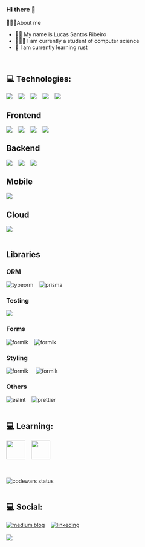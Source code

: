 ### Hi there 👋

👨🏻‍💻About me

- 🧑🏻 My name is Lucas Santos Ribeiro
- 👨🏻‍🎓 I am currently a student of computer science
- 🌱 I am currently learning rust

<br/>

## 💻 Technologies:

<div style="display:flex;flex-direction:row">
 <img  src="https://img.shields.io/badge/JavaScript-323330?style=for-the-badge&logo=javascript&logoColor=F7DF1E" />
 <img style="margin-left:16px" src="https://img.shields.io/badge/TypeScript-007ACC?style=for-the-badge&logo=typescript&logoColor=white" />

 <img style="margin-left:16px" src="https://img.shields.io/badge/Node.js-43853D?style=for-the-badge&logo=node.js&logoColor=white" />
 
 <img style="margin-left:16px" src="https://img.shields.io/badge/Docker-2496ED?style=for-the-badge&logo=docker&logoColor=white" />

 <img style="margin-left:16px" src="https://img.shields.io/badge/Rust-000?style=for-the-badge&logo=rust&logoColor=white" />
 </div>
<h2>Frontend</h2>
<div style="display:flex;flex-direction:row">
 <img  src="https://img.shields.io/badge/React-20232A?style=for-the-badge&logo=react&logoColor=61DAFB" />
 <img style="margin-left:16px"  src="https://img.shields.io/badge/Vue-4FC08D?style=for-the-badge&logo=vuedotjs&logoColor=fff" />
 <img style="margin-left:16px" src="https://img.shields.io/badge/Next-20232A?style=for-the-badge&logo=nextdotjs&logoColor=fff" />
 <img style="margin-left:16px" src="https://img.shields.io/badge/SolidJs-20232A?style=for-the-badge&logo=solid&logoColor=335d92" />
 </div>

 <h2>Backend</h2>
 <div style="display:flex;flex-direction:row">
 <img  src="https://img.shields.io/badge/Express.js-404D59?style=for-the-badge&logo=express" />
  <img style="margin-left:16px"  src="https://img.shields.io/badge/nestJs-E0234E?style=for-the-badge&logo=nestjs" />
 <img style="margin-left:16px" src="https://img.shields.io/badge/MongoDB-4EA94B?style=for-the-badge&logo=mongodb&logoColor=white" />

 </div>
  <h2>Mobile</h2>
 <div  style="display:flex;flex-direction:row">
 
 <img src="https://img.shields.io/badge/React_Native-20232A?style=for-the-badge&logo=react&logoColor=61DAFB"/>
 </div>
 <h2>Cloud</h2>

 <div style="display:flex;flex-direction:row">
 <img  src="https://img.shields.io/badge/AWS-232F3E?style=for-the-badge&logo=amazonaws&logoColor=white" />

 </div>
<br/>

## Libraries
### ORM

<div style="display:flex;flex-direction:row">

 <img  src="https://img.shields.io/badge/TypeOrm-E83524?style=for-the-badge&logo=typeorm&logoColor=white" alt="typeorm"/>
 <img style="margin-left:16px"  src="https://img.shields.io/badge/Prisma-1a202c?style=for-the-badge&logo=prisma&logoColor=white" alt="prisma"/>
</div>

### Testing

<div style="display:flex;flex-direction:row">
 <img src="https://img.shields.io/badge/Jest-C21325?style=for-the-badge&logo=jest&logoColor=white" />
</div>

### Forms
<div style="display:flex;flex-direction:row">
 <img src="https://img.shields.io/badge/Formik-0d47a1?style=for-the-badge&logo=formik&logoColor=white" alt="formik"/>
 <img style="margin-left:16px"  src="https://img.shields.io/badge/React Hook Form-0d47a1?style=for-the-badge&logo=reacthookform&logoColor=white" alt="formik"/>
 </div>

 ### Styling
 <div> <img src="https://img.shields.io/badge/Tailwind-06B6D4?style=for-the-badge&logo=tailwindcss&logoColor=white" alt="formik"/>
  <img  style="margin-left:16px"  src="https://img.shields.io/badge/Styled_components-DB7093?style=for-the-badge&logo=styledcomponents&logoColor=white" alt="formik"/>
 </div>

 ### Others
 <div  style="display:flex;flex-direction:row">
 
 <img   src="https://img.shields.io/badge/eslint-3A33D1?style=for-the-badge&logo=eslint&logoColor=white" alt="eslint"/>
 <img style="margin-left:16px"  src="https://img.shields.io/badge/prettier-1A2C34?style=for-the-badge&logo=prettier&logoColor=F7BA3E" alt="prettier"/>
 </div>
<br/>

## 💻 Learning:

<div style="display:flex;flex-direction:row;margin-top:16px;margin-bottom:32">
 <img style="width:50px;height:50px;" src="https://www.solidjs.com/img/logo/without-wordmark/logo.svg" />
 <img style="width:50px;height:50px;margin-left:16px" src="https://cdn.jsdelivr.net/gh/devicons/devicon/icons/rust/rust-plain.svg"/>
          
 </div>

<br/>
  <img src="https://www.codewars.com/users/lucasnetwork/badges/small" alt="codewars status" />
 <br/>
</div>
 <br/>

## 💻 Social:

<div style="display:flex;flex-direction:row">
 <a href="https://lucassr.medium.com/">
  <img src="https://img.shields.io/badge/Medium-12100E?style=for-the-badge&logo=medium&logoColor=white" alt="medium blog"/>
 </a>
 
<a  style="margin-left:16px"  href="https://www.linkedin.com/in/lucassr45">
  <img src="https://img.shields.io/badge/Linkedin-0A66C2?style=for-the-badge&logo=linkedin&logoColor=white" alt="linkeding"/>
 </a>
 </div>
 <br/>
<img src="https://github-readme-stats.vercel.app/api?username=lucasnetwork&theme=blue-green"/>
<!--
**lucasnetwork/lucasnetwork** is a ✨ _special_ ✨ repository because its `README.md` (this file) appears on your GitHub profile.

Here are some ideas to get you started:

- 🔭 I’m currently working on ...
- 🌱 I’m currently learning ...
- 👯 I’m looking to collaborate on ...
- 🤔 I’m looking for help with ...
- 💬 Ask me about ...
- 📫 How to reach me: ...
- 😄 Pronouns: ...
- ⚡ Fun fact: ...
-->
